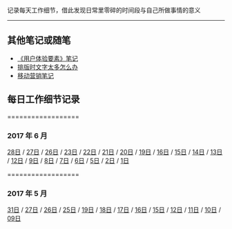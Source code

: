 记录每天工作细节，借此发现日常里零碎的时间段与自己所做事情的意义

---

## 其他笔记或随笔
* [《用户体验要素》笔记](https://github.com/foreverZ133/diary-of-work/blob/master/note/%E3%80%8A%E7%94%A8%E6%88%B7%E4%BD%93%E9%AA%8C%E8%A6%81%E7%B4%A0%E3%80%8B.md)
* [排版时文字太多怎么办](https://github.com/foreverZ133/diary-of-work/blob/master/note/文字太多怎么办.md)
* [移动营销笔记](https://github.com/foreverZ133/diary-of-work/blob/master/note/移动营销.md)


## 每日工作细节记录
==================
### 2017 年 6 月
[28日](https://github.com/foreverZ133/diary-of-work/blob/master/2017/06/20170628.md) /
[27日](https://github.com/foreverZ133/diary-of-work/blob/master/2017/06/20170627.md) /
[26日](https://github.com/foreverZ133/diary-of-work/blob/master/2017/06/20170626.md) /
[23日](https://github.com/foreverZ133/diary-of-work/blob/master/2017/06/20170623.md) /
[22日](https://github.com/foreverZ133/diary-of-work/blob/master/2017/06/20170622.md) /
[21日](https://github.com/foreverZ133/diary-of-work/blob/master/2017/06/20170621.md) /
[20日](https://github.com/foreverZ133/diary-of-work/blob/master/2017/06/20170620.md) /
[19日](https://github.com/foreverZ133/diary-of-work/blob/master/2017/06/20170619.md) /
[16日](https://github.com/foreverZ133/diary-of-work/blob/master/2017/06/20170616.md) /
[15日](https://github.com/foreverZ133/diary-of-work/blob/master/2017/06/20170615.md) /
[14日](https://github.com/foreverZ133/diary-of-work/blob/master/2017/06/20170614.md) /
[13日](https://github.com/foreverZ133/diary-of-work/blob/master/2017/06/20170613.md) /
[12日](https://github.com/foreverZ133/diary-of-work/blob/master/2017/06/20170612.md) /
[9日](https://github.com/foreverZ133/diary-of-work/blob/master/2017/06/20170609.md) /
[8日](https://github.com/foreverZ133/diary-of-work/blob/master/2017/06/20170608.md) / 
[7日](https://github.com/foreverZ133/diary-of-work/blob/master/2017/06/20170607.md) / 
[6日](https://github.com/foreverZ133/diary-of-work/blob/master/2017/06/20170606.md) / 
[5日](https://github.com/foreverZ133/diary-of-work/blob/master/2017/06/20170605.md) / 
[2日](https://github.com/foreverZ133/diary-of-work/blob/master/2017/06/20170602.md) / 
[1日](https://github.com/foreverZ133/diary-of-work/blob/master/2017/06/20170601.md)

==================
### 2017 年 5 月
[31日](https://github.com/foreverZ133/diary-of-work/blob/master/2017/05/20170531.md) / 
[27日](https://github.com/foreverZ133/diary-of-work/blob/master/2017/05/20170527.md) / 
[26日](https://github.com/foreverZ133/diary-of-work/blob/master/2017/05/20170526.md) / 
[25日](https://github.com/foreverZ133/diary-of-work/blob/master/2017/05/20170525.md) / 
[19日](https://github.com/foreverZ133/diary-of-work/blob/master/2017/05/20170519.md) / 
[18日](https://github.com/foreverZ133/diary-of-work/blob/master/2017/05/20170518.md) / 
[17日](https://github.com/foreverZ133/diary-of-work/blob/master/2017/05/20170517.md) / 
[16日](https://github.com/foreverZ133/diary-of-work/blob/master/2017/05/20170516.md) / 
[15日](https://github.com/foreverZ133/diary-of-work/blob/master/2017/05/20170515.md) / 
[12日](https://github.com/foreverZ133/diary-of-work/blob/master/2017/05/20170512.md) / 
[11日](https://github.com/foreverZ133/diary-of-work/blob/master/2017/05/20170511.md) / 
[10日](https://github.com/foreverZ133/diary-of-work/blob/master/2017/05/20170510.md) / 
[09日](https://github.com/foreverZ133/diary-of-work/blob/master/2017/05/20170509.md)